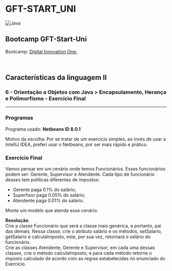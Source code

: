 # GFT-START_UNI

![Java](https://img.shields.io/badge/java-%23ED8B00.svg?style=for-the-badge&logo=java&logoColor=white)


## Bootcamp GFT-Start-Uni
Bootcamp: [<ins>Digital Innovation One:</ins>](https://digitalinnovation.one/)

<br>

## Características da linguagem II  
### 6 - Orientação a Objetos com Java > Encapsulamento, Herança e Polimorfismo - Exercício Final

***

### Programas
Programa usado: **Netbeans ID 8.0.1**  

Motivo da escolha: Por se tratar de um exercício simples, ao invés de usar a IntelliJ IDEA, preferi usar o Netbeans, por ser mais rápido e prático.  

### Exercício Final  
Vamos pensar em um cenário onde temos Funcionários. Esses funcionários podem ser: Gerente, Supervisor e Atendente. Cada tipo de funcionário desses tem políticas diferentes de impostos:  

- Gerente paga 0.1% do salário;
- Superfisor paga 0.05% do salário;
- Atendente paga 0.01% do salário.  

Monte um modelo que atenda esse cenário.  

**Resolução**:  
Crie a classe Funcionário que será a classe mais genérica, e portanto, pai das demais. Nessa classe, crie o atributo salário e os métodos, setSalario, getSalario e calculaImposto, este, por sua vez, retornará o salário do funcionário.  
Crie as classes Atendente, Gerente e Supervisor, em cada uma dessas classes, crie o método calculaImposto, e para cada método retorne o imposto calculado de acordo com as regras estabelecidas no enunciado do Exercício.
